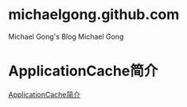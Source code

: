 # michaelgong.github.com
Michael Gong's Blog
Michael Gong

# ApplicationCache简介
[ApplicationCache简介](./ApplicationCache.md)
